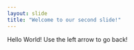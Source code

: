 ```yaml
---
layout: slide
title: "Welcome to our second slide!"
---
```

Hello World! 
Use the left arrow to go back!
